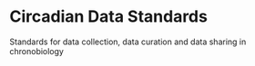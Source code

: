 # Circadian Data Standards
Standards for data collection, data curation and data sharing in chronobiology
